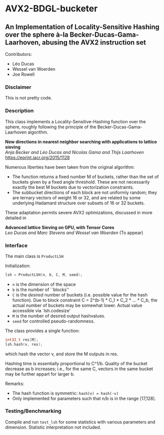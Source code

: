 # AVX2-BDGL-bucketer

## An Implementation of Locality-Sensitive Hashing over the sphere à-la Becker-Ducas-Gama-Laarhoven, abusing the AVX2 instruction set

Contributors:
- Léo Ducas
- Wessel van Woerden
- Joe Rowell

### Disclaimer

This is not pretty code. 

### Description

This class implements a Locality-Sensitive-Hashing function over the sphere, roughly following the principle of the Becker-Ducas-Gama-Laarhoven algorithm.

**New directions in nearest neighbor searching with applications to lattice sieving**  
*Anja Becker and Léo Ducas and Nicolas Gama and Thijs Laarhoven*
https://eprint.iacr.org/2015/1128

Numerous liberties have been taken from the original algorithm:

- The function returns a fixed number M of buckets, rather than the set of buckets given by a fixed angle threshold. These are not necessarily exactly the best M buckets due to vectorization constraints.
- The subbucket directions of each block are not uniformly random; they are ternary vectors of weight 16 or 32, and are related by some underlying Hadamard structure over subsets of 16 or 32 buckets.

These adaptation permits severe AVX2 optimizations, discussed in more detailed in

**Advanced lattice Sieving on GPU, with Tensor Cores**  
*Leo Ducas and Marc Stevens and Wessel van Woerden*
(To appear)

### Interface

The main class is `ProductLSH`

Initialization:
``` C++
lsh = ProductLSH(n, b, C, M, seed);
```
- `n` is the dimension of the space
- `b` is the number of ``blocks''
- `C` is the *desired* number of buckets (i.e. possible value for the hash function). Due to block constraint C = 2^(b-1) * C_1 * C_2 * ... * C_b, the actual number of buckets may be somewhat lower. Actual value accessible via `lsh.codesize'
- `M` is the number of desired output hashvalues.
- `seed` for controlled pseudo-randomness.

The class provides a single function:
``` C++
int32_t res[M]; 
lsh.hash(v, res);
```
which hash the vector v, and store the M outputs in res.


Hashing time is essentially proportional to C^1/b. Quality of the bucket decrease as b increases; i.e., for the same C, vectors in the same bucket may be further appart for larger b.


Remarks:
- The hash function is symmetric: `hash(v) = hash(-v)`
- Only implemented for parameters such that n/b is in the range [17,128].

### Testing/Benchmarking

Compile and run `test_lsh` for some statistics with various parameters and dimension. 
Statistic interpretation not included.

